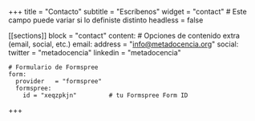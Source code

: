 +++
title       = "Contacto"
subtitle    = "Escríbenos"
widget      = "contact"     # Este campo puede variar si lo definiste distinto
headless    = false

[[sections]]
  block = "contact"
  content:
    # Opciones de contenido extra (email, social, etc.)
    email:
      address = "info@metadocencia.org"
    social:
      twitter = "metadocencia"
      linkedin = "metadocencia"
    
    # Formulario de Formspree
    form:
      provider   = "formspree"
      formspree:
        id = "xeqzpkjn"         # tu Formspree Form ID
+++
